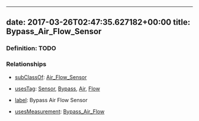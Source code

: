 
---
date: 2017-03-26T02:47:35.627182+00:00
title: Bypass_Air_Flow_Sensor
---
### Definition: TODO

### Relationships

* [subClassOf](http://www.w3.org/2000/01/rdf-schema#subClassOf): [Air_Flow_Sensor](https://brickschema.org/schema/1.0/Brick#Air_Flow_Sensor)

* [usesTag](https://brickschema.org/schema/1.0/BrickFrame#usesTag): [Sensor](https://brickschema.org/schema/1.0/BrickTag#Sensor), [Bypass](https://brickschema.org/schema/1.0/BrickTag#Bypass), [Air](https://brickschema.org/schema/1.0/BrickTag#Air), [Flow](https://brickschema.org/schema/1.0/BrickTag#Flow)

* [label](http://www.w3.org/2000/01/rdf-schema#label): Bypass Air Flow Sensor

* [usesMeasurement](https://brickschema.org/schema/1.0/BrickFrame#usesMeasurement): [Bypass_Air_Flow](https://brickschema.org/schema/1.0/Brick#Bypass_Air_Flow)
